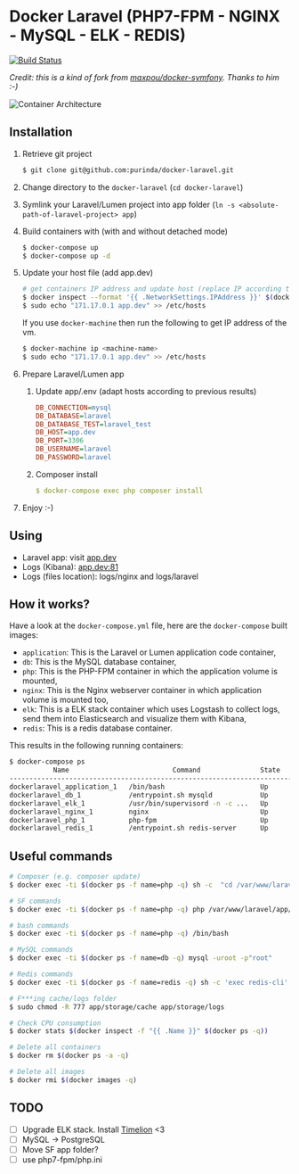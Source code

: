 # Docker Laravel (PHP7-FPM - NGINX - MySQL - ELK - REDIS)

[![Build Status](https://travis-ci.org/purinda/docker-laravel.svg?branch=master)](https://travis-ci.org/purinda/docker-laravel)

*Credit: this is a kind of fork from [maxpou/docker-symfony](https://github.com/maxpou/docker-symfony). Thanks to him :-)*

![Container Architecture](https://raw.githubusercontent.com/purinda/docker-laravel/master/docs/container-architecture.png)

## Installation

1. Retrieve git project

    ```bash
    $ git clone git@github.com:purinda/docker-laravel.git
    ```

2. Change directory to the `docker-laravel` (`cd docker-laravel`)

3. Symlink your Laravel/Lumen project into app folder (`ln -s <absolute-path-of-laravel-project> app`)

4. Build containers with (with and without detached mode)

    ```bash
    $ docker-compose up
    $ docker-compose up -d
    ```

5. Update your host file (add app.dev)

    ```bash
    # get containers IP address and update host (replace IP according to your configuration )
    $ docker inspect --format '{{ .NetworkSettings.IPAddress }}' $(docker ps -f name=nginx -q)
    $ sudo echo "171.17.0.1 app.dev" >> /etc/hosts
    ```

    If you use `docker-machine` then run the following to get IP address of the vm. 

    ```bash
    $ docker-machine ip <machine-name> 
    $ sudo echo "171.17.0.1 app.dev" >> /etc/hosts
    ```


6. Prepare Laravel/Lumen app
    1. Update app/.env (adapt hosts according to previous results)

        ```ini
        DB_CONNECTION=mysql
        DB_DATABASE=laravel
        DB_DATABASE_TEST=laravel_test
        DB_HOST=app.dev
        DB_PORT=3306
        DB_USERNAME=laravel
        DB_PASSWORD=laravel
        ```

    2. Composer install

        ```yml
        $ docker-compose exec php composer install
        ```

7. Enjoy :-)

## Using

* Laravel app: visit [app.dev](http://app.dev)  
* Logs (Kibana): [app.dev:81](http://app.dev:81)
* Logs (files location): logs/nginx and logs/laravel

## How it works?

Have a look at the `docker-compose.yml` file, here are the `docker-compose` built images:

* `application`: This is the Laravel or Lumen application code container,
* `db`: This is the MySQL database container,
* `php`: This is the PHP-FPM container in which the application volume is mounted,
* `nginx`: This is the Nginx webserver container in which application volume is mounted too,
* `elk`: This is a ELK stack container which uses Logstash to collect logs, send them into Elasticsearch and visualize them with Kibana,
* `redis`: This is a redis database container.

This results in the following running containers:

```bash
$ docker-compose ps
           Name                          Command               State              Ports            
--------------------------------------------------------------------------------------------------
dockerlaravel_application_1   /bin/bash                        Up                                  
dockerlaravel_db_1            /entrypoint.sh mysqld            Up      0.0.0.0:3306->3306/tcp      
dockerlaravel_elk_1           /usr/bin/supervisord -n -c ...   Up      0.0.0.0:81->80/tcp          
dockerlaravel_nginx_1         nginx                            Up      443/tcp, 0.0.0.0:80->80/tcp
dockerlaravel_php_1           php-fpm                          Up      0.0.0.0:9000->9000/tcp      
dockerlaravel_redis_1         /entrypoint.sh redis-server      Up      0.0.0.0:6379->6379/tcp      
```

## Useful commands

```bash
# Composer (e.g. composer update)
$ docker exec -ti $(docker ps -f name=php -q) sh -c  "cd /var/www/laravel/ && composer update"

# SF commands
$ docker exec -ti $(docker ps -f name=php -q) php /var/www/laravel/app/console cache:clear

# bash commands
$ docker exec -ti $(docker ps -f name=php -q) /bin/bash

# MySQL commands
$ docker exec -ti $(docker ps -f name=db -q) mysql -uroot -p"root"

# Redis commands
$ docker exec -ti $(docker ps -f name=redis -q) sh -c 'exec redis-cli'

# F***ing cache/logs folder
$ sudo chmod -R 777 app/storage/cache app/storage/logs

# Check CPU consumption
$ docker stats $(docker inspect -f "{{ .Name }}" $(docker ps -q))

# Delete all containers
$ docker rm $(docker ps -a -q)

# Delete all images
$ docker rmi $(docker images -q)
```


## TODO

- [ ] Upgrade ELK stack. Install [Timelion](https://github.com/elastic/timelion) <3
- [ ] MySQL -> PostgreSQL
- [ ] Move SF app folder?
- [ ] use php7-fpm/php.ini
